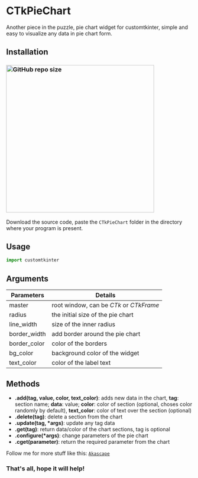 # CTkPieChart
Another piece in the puzzle, pie chart widget for customtkinter, simple and easy to visualize any data in pie chart form.
## Installation
### [<img alt="GitHub repo size" src="https://img.shields.io/github/repo-size/Akascape/CTkPieChart?&color=white&label=Download%20Source%20Code&logo=Python&logoColor=yellow&style=for-the-badge"  width="400">](https://github.com/Akascape/CTkPieChart/archive/refs/heads/main.zip)

Download the source code, paste the `CTkPieChart` folder in the directory where your program is present.

## Usage
```python
import customtkinter
```

## Arguments
| Parameters | Details |
|--------|----------|
| master	| root window, can be _CTk_ or _CTkFrame_|
| radius | the initial size of the pie chart |
| line_width | size of the inner radius |
| border_width | add border around the pie chart |
| border_color | color of the borders |
| bg_color | background color of the widget |
| text_color | color of the label text |

## Methods
- **.add(tag, value, color, text_color)**: adds new data in the chart, **tag**: section name; **data**: value; **color**: color of section (optional, choses color randomly by default), **text_color**: color of text over the section (optional)
- **.delete(tag)**: delete a section from the chart
- **.update(tag, *args)**: update any tag data
- **.get(tag)**: return data/color of the chart sections, tag is optional
- **.configure(*args)**: change parameters of the pie chart
- **.cget(parameter)**: return the required parameter from the chart

Follow me for more stuff like this: [`Akascape`](https://github.com/Akascape/)
### That's all, hope it will help!


